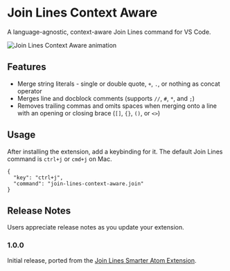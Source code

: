 # Join Lines Context Aware

A language-agnostic, context-aware Join Lines command for VS Code.

![Join Lines Context Aware animation](images/join-lines-context-aware.gif)

## Features

- Merge string literals - single or double quote, `+`, `.`, or nothing as concat operator
- Merges line and docblock comments (supports `//`, `#`, `*`, and `;`)
- Removes trailing commas and omits spaces when merging onto a line with an opening or closing brace (`[]`, `{}`, `()`, or `<>`)

## Usage

After installing the extension, add a keybinding for it. The default Join Lines
command is `ctrl+j` or `cmd+j` on Mac.

```
{
  "key": "ctrl+j",
  "command": "join-lines-context-aware.join"
}
```

## Release Notes

Users appreciate release notes as you update your extension.

### 1.0.0

Initial release, ported from the [Join Lines Smarter Atom Extension](https://github.com/ianobermiller/join-lines-smarter).
